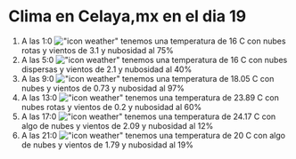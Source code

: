 # Clima en Celaya,mx en el dia 19

1. A las 1:0 !["icon weather"](http://openweathermap.org/img/w/04n.png) tenemos una temperatura de 16 C con nubes rotas y  vientos de 3.1 y nubosidad al 75%
1. A las 5:0 !["icon weather"](http://openweathermap.org/img/w/03n.png) tenemos una temperatura de 16 C con nubes dispersas y  vientos de 2.1 y nubosidad al 40%
1. A las 9:0 !["icon weather"](http://openweathermap.org/img/w/04d.png) tenemos una temperatura de 18.05 C con nubes y  vientos de 0.73 y nubosidad al 97%
1. A las 13:0 !["icon weather"](http://openweathermap.org/img/w/04d.png) tenemos una temperatura de 23.89 C con nubes rotas y  vientos de 0.2 y nubosidad al 60%
1. A las 17:0 !["icon weather"](http://openweathermap.org/img/w/02d.png) tenemos una temperatura de 24.17 C con algo de nubes y  vientos de 2.09 y nubosidad al 12%
1. A las 21:0 !["icon weather"](http://openweathermap.org/img/w/02n.png) tenemos una temperatura de 20 C con algo de nubes y  vientos de 1.79 y nubosidad al 19%
